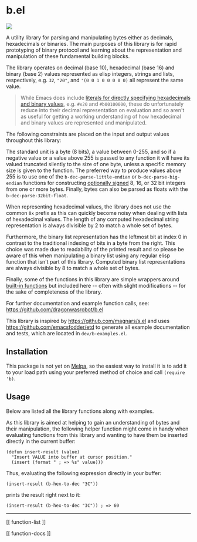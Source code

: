 # b.el

[![](https://github.com/dragonwasrobot/b.el/actions/workflows/b-tests.yml/badge.svg)](https://github.com/dragonwasrobot/b.el/actions/workflows/b-tests.yml)

A utility library for parsing and manipulating bytes either as decimals,
hexadecimals or binaries. The main purposes of this library is for rapid
prototyping of binary protocol and learning about the representation and
manipulation of these fundamental building blocks.

The library operates on decimal (base 10), hexadecimal (base 16) and binary
(base 2) values represented as elisp integers, strings and lists, respectively,
e.g. `32`, `"20"`, and `'(0 0 1 0 0 0 0 0)` all represent the same value.

> While Emacs does include [literals for directly specifying hexadecimals and binary
> values](https://www.gnu.org/software/emacs/manual/html_node/elisp/Integer-Basics.html),
> e.g. `#x20` and `#b00100000`, these do unfortunately reduce into their decimal
> representation on evaluation and so aren't as useful for getting a working
> understanding of how hexadecimal and binary values are represented and
> manipulated.

The following constraints are placed on the input and output values throughout
this library:

The standard unit is a byte (8 bits), a value between 0-255, and so if a
negative value or a value above 255 is passed to any function it will have its
valued truncated silently to the size of one byte, unless a specific memory size
is given to the function. The preferred way to produce values above 255 is to
use one of the `b-dec-parse-little-endian` or `b-dec-parse-big-endian` functions
for constructing
[optionally signed](https://en.wikipedia.org/wiki/Signed_number_representations)
8, 16, or 32 bit integers from one or more bytes. Finally, bytes can also be
parsed as floats with the `b-dec-parse-32bit-float`.

When representing hexadecimal values, the library does not use the common `0x`
prefix as this can quickly become noisy when dealing with lists of hexadecimal
values. The length of any computed hexadecimal string representation is always
divisible by 2 to match a whole set of bytes.

Furthermore, the binary list representation has the leftmost bit at index 0 in
contrast to the traditional indexing of bits in a byte from the right. This
choice was made due to readability of the printed result and so please be aware
of this when manipulating a binary list using any regular elisp function that
isn't part of this library. Computed binary list representations are always
divisible by 8 to match a whole set of bytes.

Finally, some of the functions in this library are simple wrappers around
[built-in functions](https://emacsdocs.org/docs/elisp/Bitwise-Operations) but
included here -- often with slight modifications -- for the sake of completeness
of the library.

For further documentation and example function calls, see:
https://github.com/dragonwasrobot/b.el

This library is inspired by https://github.com/magnars/s.el and uses
https://github.com/emacsfodder/etd to generate all example documentation and
tests, which are located in `dev/b-examples.el`.

## Installation

This package is not yet on [Melpa](https://melpa.org), so the easiest way to
install it is to add it to your load path using your preferred method of choice
and call `(require 'b)`.

## Usage

Below are listed all the library functions along with examples.

As this library is aimed at helping to gain an understanding of bytes and their
manipulation, the following helper function might come in handy when evaluating
functions from this library and wanting to have them be inserted directly in
the current buffer:

```elisp
(defun insert-result (value)
  "Insert VALUE into buffer at cursor position."
  (insert (format " ; => %s" value)))
```

Thus, evaluating the following expression directly in your buffer:

```elisp
(insert-result (b-hex-to-dec "3C"))
```

prints the result right next to it:

```elisp
(insert-result (b-hex-to-dec "3C")) ; => 60
```

- - -

[[ function-list ]]

[[ function-docs ]]
